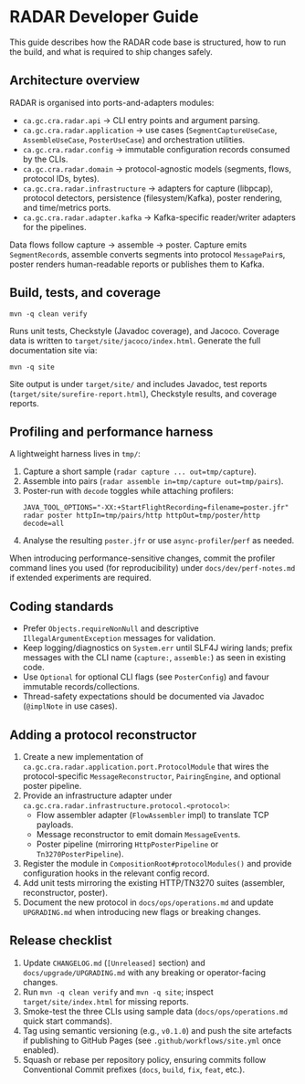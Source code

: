 # RADAR Developer Guide

This guide describes how the RADAR code base is structured, how to run the build, and what is
required to ship changes safely.

## Architecture overview

RADAR is organised into ports-and-adapters modules:

- `ca.gc.cra.radar.api` -> CLI entry points and argument parsing.
- `ca.gc.cra.radar.application` -> use cases (`SegmentCaptureUseCase`, `AssembleUseCase`,
  `PosterUseCase`) and orchestration utilities.
- `ca.gc.cra.radar.config` -> immutable configuration records consumed by the CLIs.
- `ca.gc.cra.radar.domain` -> protocol-agnostic models (segments, flows, protocol IDs, bytes).
- `ca.gc.cra.radar.infrastructure` -> adapters for capture (libpcap), protocol detectors,
  persistence (filesystem/Kafka), poster rendering, and time/metrics ports.
- `ca.gc.cra.radar.adapter.kafka` -> Kafka-specific reader/writer adapters for the pipelines.

Data flows follow capture -> assemble -> poster. Capture emits `SegmentRecord`s, assemble converts
segments into protocol `MessagePair`s, poster renders human-readable reports or publishes them to
Kafka.

## Build, tests, and coverage

```
mvn -q clean verify
```
Runs unit tests, Checkstyle (Javadoc coverage), and Jacoco. Coverage data is written to
`target/site/jacoco/index.html`. Generate the full documentation site via:

```
mvn -q site
```
Site output is under `target/site/` and includes Javadoc, test reports
(`target/site/surefire-report.html`), Checkstyle results, and coverage reports.

## Profiling and performance harness

A lightweight harness lives in `tmp/`:

1. Capture a short sample (`radar capture ... out=tmp/capture`).
2. Assemble into pairs (`radar assemble in=tmp/capture out=tmp/pairs`).
3. Poster-run with `decode` toggles while attaching profilers:
   ```
   JAVA_TOOL_OPTIONS="-XX:+StartFlightRecording=filename=poster.jfr"    radar poster httpIn=tmp/pairs/http httpOut=tmp/poster/http decode=all
   ```
4. Analyse the resulting `poster.jfr` or use `async-profiler`/`perf` as needed.

When introducing performance-sensitive changes, commit the profiler command lines you used (for
reproducibility) under `docs/dev/perf-notes.md` if extended experiments are required.

## Coding standards

- Prefer `Objects.requireNonNull` and descriptive `IllegalArgumentException` messages for validation.
- Keep logging/diagnostics on `System.err` until SLF4J wiring lands; prefix messages with the CLI name
  (`capture:`, `assemble:`) as seen in existing code.
- Use `Optional` for optional CLI flags (see `PosterConfig`) and favour immutable records/collections.
- Thread-safety expectations should be documented via Javadoc (`@implNote` in use cases).

## Adding a protocol reconstructor

1. Create a new implementation of `ca.gc.cra.radar.application.port.ProtocolModule` that wires the
   protocol-specific `MessageReconstructor`, `PairingEngine`, and optional poster pipeline.
2. Provide an infrastructure adapter under `ca.gc.cra.radar.infrastructure.protocol.<protocol>`:
   - Flow assembler adapter (`FlowAssembler` impl) to translate TCP payloads.
   - Message reconstructor to emit domain `MessageEvent`s.
   - Poster pipeline (mirroring `HttpPosterPipeline` or `Tn3270PosterPipeline`).
3. Register the module in `CompositionRoot#protocolModules()` and provide configuration hooks in the
   relevant config record.
4. Add unit tests mirroring the existing HTTP/TN3270 suites (assembler, reconstructor, poster).
5. Document the new protocol in `docs/ops/operations.md` and update `UPGRADING.md` when introducing
   new flags or breaking changes.

## Release checklist

1. Update `CHANGELOG.md` (`[Unreleased]` section) and `docs/upgrade/UPGRADING.md` with any breaking
   or operator-facing changes.
2. Run `mvn -q clean verify` and `mvn -q site`; inspect `target/site/index.html` for missing reports.
3. Smoke-test the three CLIs using sample data (`docs/ops/operations.md` quick start commands).
4. Tag using semantic versioning (e.g., `v0.1.0`) and push the site artefacts if publishing to GitHub
   Pages (see `.github/workflows/site.yml` once enabled).
5. Squash or rebase per repository policy, ensuring commits follow Conventional Commit prefixes
   (`docs`, `build`, `fix`, `feat`, etc.).
